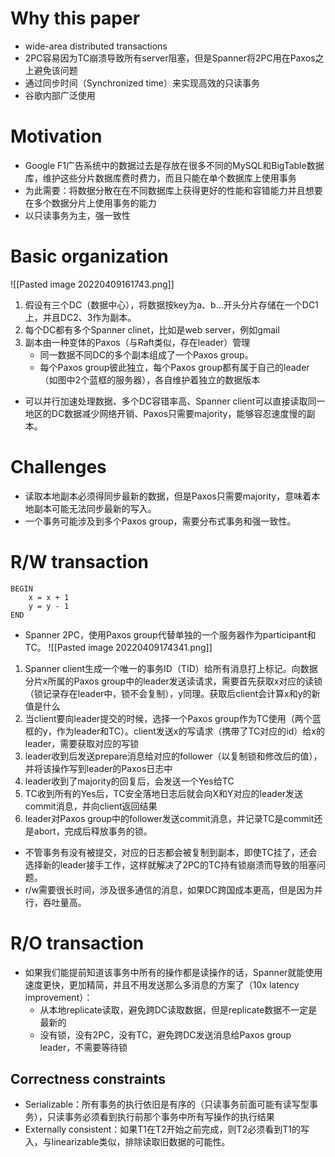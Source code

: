 # Why this paper
- wide-area distributed transactions
- 2PC容易因为TC崩溃导致所有server阻塞，但是Spanner将2PC用在Paxos之上避免该问题
- 通过同步时间（Synchronized time）来实现高效的只读事务
- 谷歌内部广泛使用 
# Motivation
- Google F1广告系统中的数据过去是存放在很多不同的MySQL和BigTable数据库，维护这些分片数据库费时费力，而且只能在单个数据库上使用事务
- 为此需要：将数据分散在在不同数据库上获得更好的性能和容错能力并且想要在多个数据分片上使用事务的能力
- 以只读事务为主，强一致性
# Basic organization
![[Pasted image 20220409161743.png]]
1. 假设有三个DC（数据中心），将数据按key为a、b...开头分片存储在一个DC1上，并且DC2、3作为副本。
2. 每个DC都有多个Spanner clinet，比如是web server，例如gmail
3. 副本由一种变体的Paxos（与Raft类似，存在leader）管理
	- 同一数据不同DC的多个副本组成了一个Paxos group。
	- 每个Paxos group彼此独立，每个Paxos group都有属于自己的leader（如图中2个蓝框的服务器），各自维护着独立的数据版本
- 可以并行加速处理数据、多个DC容错率高、Spanner  client可以直接读取同一地区的DC数据减少网络开销、Paxos只需要majority，能够容忍速度慢的副本。
# Challenges
- 读取本地副本必须得同步最新的数据，但是Paxos只需要majority，意味着本地副本可能无法同步最新的写入。
- 一个事务可能涉及到多个Paxos group，需要分布式事务和强一致性。
# R/W transaction
```
BEGIN
    x = x + 1
    y = y - 1
END
```
- Spanner 2PC，使用Paxos group代替单独的一个服务器作为participant和TC。
![[Pasted image 20220409174341.png]]
1. Spanner client生成一个唯一的事务ID（TID）给所有消息打上标记。向数据分片x所属的Paxos group中的leader发送读请求，需要首先获取x对应的读锁（锁记录存在leader中，锁不会复制），y同理。获取后client会计算x和y的新值是什么
2. 当client要向leader提交的时候，选择一个Paxos group作为TC使用（两个蓝框的y，作为leader和TC）。client发送x的写请求（携带了TC对应的id）给x的leader，需要获取对应的写锁
3. leader收到后发送prepare消息给对应的follower（以复制锁和修改后的值），并将该操作写到leader的Paxos日志中
4. leader收到了majority的回复后，会发送一个Yes给TC
5. TC收到所有的Yes后，TC安全落地日志后就会向X和Y对应的leader发送commit消息，并向client返回结果
6. leader对Paxos group中的follower发送commit消息，并记录TC是commit还是abort，完成后释放事务的锁。
- 不管事务有没有被提交，对应的日志都会被复制到副本，即使TC挂了，还会选择新的leader接手工作，这样就解决了2PC的TC持有锁崩溃而导致的阻塞问题。
- r/w需要很长时间，涉及很多通信的消息，如果DC跨国成本更高，但是因为并行，吞吐量高。
# R/O transaction
- 如果我们能提前知道该事务中所有的操作都是读操作的话，Spanner就能使用速度更快，更加精简，并且不用发送那么多消息的方案了（10x latency improvement）：
	- 从本地replicate读取，避免跨DC读取数据，但是replicate数据不一定是最新的
	- 没有锁，没有2PC，没有TC，避免跨DC发送消息给Paxos group leader，不需要等待锁
## Correctness constraints
- Serializable：所有事务的执行依旧是有序的（只读事务前面可能有读写型事务），只读事务必须看到执行前那个事务中所有写操作的执行结果
- Externally consistent：如果T1在T2开始之前完成，则T2必须看到T1的写入，与linearizable类似，排除读取旧数据的可能性。

